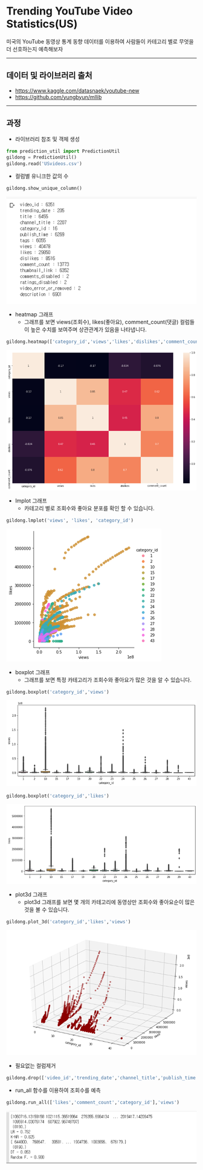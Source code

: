 # Trending YouTube Video Statistics(US)

미국의 YouTube 동영상 통계 동향 데이터를 이용하여 사람들이 카테고리 별로 무엇을 더 선호하는지 예측해보자
***

## 데이터 및 라이브러리 출처
- https://www.kaggle.com/datasnaek/youtube-new
- https://github.com/yungbyun/mllib

***
## 과정
- 라이브러리 참조 및 객체 생성
```python
from prediction_util import PredictionUtil
gildong = PredictionUtil()
gildong.read('USvideos.csv')
```

- 컬럼별 유니크한 값의 수
```python
gildong.show_unique_column()
```
![unique.PNG](images/unique.PNG)

- heatmap 그래프
  - 그래프를 보면 views(조회수), likes(좋아요), comment_count(댓글) 컬럼들이 높은 수치를 보여주며 상관관계가 있음을 나타냅니다.
```python
gildong.heatmap(['category_id','views','likes','dislikes','comment_count'])
```
![heatmap.png](images/heatmap.png)

- Implot 그래프
  - 카테고리 별로 조회수와 좋아요 분포를 확인 할 수 있습니다.
```python
gildong.lmplot('views', 'likes', 'category_id')
```
![Implot.png](images/Implot.png)

- boxplot 그래프
  - 그래프를 보면 특정 카테고리가 조회수와 좋아요가 많은 것을 알 수 있습니다.
```python
gildong.boxplot('category_id','views')
```
![boxplot1.png](images/boxplot1.png)
```python
gildong.boxplot('category_id','likes')
```
![boxplot2.png](images/boxplot2.png)

- plot3d 그래프
  - plot3d 그래프를 보면 몇 개의 카테고리에 동영상만 조회수와 좋아요순이 많은 것을 볼 수 있습니다.
```python
gildong.plot_3d('category_id','likes','views')
```
![plot3d.png](images/plot3d.png)

- 필요없는 컬럼제거
```python
gildong.drop(['video_id','trending_date','channel_title','publish_time','thumbnail_link','comments_disabled','video_error_or_removed','description'])
```

- run_all 함수를 이용하여 조회수를 예측
```python
gildong.run_all(['likes','comment_count','category_id'],'views')
```
![runall.PNG](images/runall.PNG)
